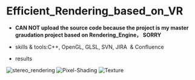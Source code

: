 # Efficient_Rendering_based_on_VR

* **CAN NOT upload the source code because the project is my master graudation project based on Rendering_Engine， SORRY**

* skills & tools:C++, OpenGL, GLSL, SVN, JIRA  & Confluence

* results

![stereo_rendering](https://github.com/FrankBATMAN/Efficient_Rendering_based_on_VR/edit/master/stereo_rendering.png)
![Pixel-Shading](https://github.com/FrankBATMAN/Rendering-Engine-Master-Period-/blob/master/PixelShading-Robbit.bmp)
![Texture](https://github.com/FrankBATMAN/Rendering-Engine-Master-Period-/blob/master/Robot_With_Texture_Loading.bmp)
